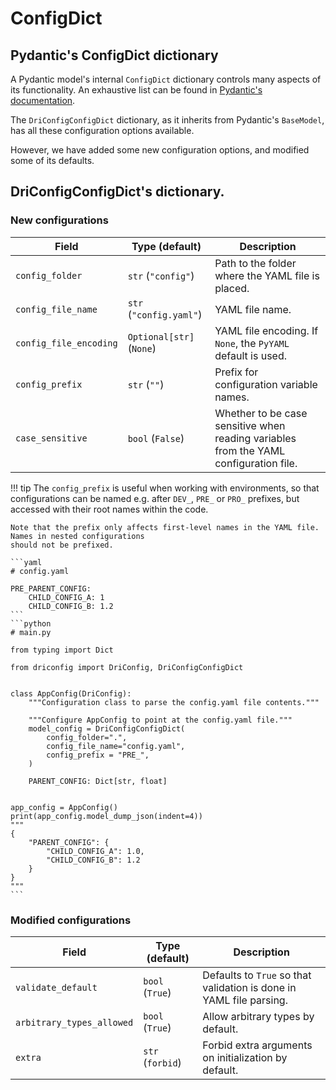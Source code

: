 # ConfigDict

## Pydantic's ConfigDict dictionary

A Pydantic model's internal `ConfigDict` dictionary controls many aspects of its functionality.
An exhaustive list can be found in [Pydantic's documentation](https://docs.pydantic.dev/latest/api/config/#pydantic.config.ConfigDict).

The `DriConfigConfigDict` dictionary, as it inherits from Pydantic's `BaseModel`, has all these configuration options available.

However, we have added some new configuration options, and modified some of its defaults.

## DriConfigConfigDict's dictionary.

### New configurations

| Field            | Type (default)         | Description                                      |
|------------------|---------------|--------------------------------------------------|
| `config_folder`  | `str` (`"config"`)     | Path to the folder where the YAML file is placed. |
| `config_file_name` | `str` (`"config.yaml"`)        | YAML file name. |
| `config_file_encoding` | `Optional[str]` (`None`) | YAML file encoding. If `None`, the `PyYAML` default is used. |
| `config_prefix`  | `str` (`""`)        | Prefix for configuration variable names. |
| `case_sensitive` | `bool` (`False`) | Whether to be case sensitive when reading variables from the YAML configuration file. |

!!! tip
    The `config_prefix` is useful when working with environments, so that configurations can be named e.g. after
    `DEV_`, `PRE_` or `PRO_` prefixes, but accessed with their root names within the code.

    Note that the prefix only affects first-level names in the YAML file. Names in nested configurations
    should not be prefixed.

    ```yaml
    # config.yaml

    PRE_PARENT_CONFIG:
        CHILD_CONFIG_A: 1
        CHILD_CONFIG_B: 1.2
    ```
    ```python
    # main.py

    from typing import Dict

    from driconfig import DriConfig, DriConfigConfigDict


    class AppConfig(DriConfig):
        """Configuration class to parse the config.yaml file contents."""

        """Configure AppConfig to point at the config.yaml file."""
        model_config = DriConfigConfigDict(
            config_folder=".",
            config_file_name="config.yaml",
            config_prefix = "PRE_",
        )

        PARENT_CONFIG: Dict[str, float]


    app_config = AppConfig()
    print(app_config.model_dump_json(indent=4))
    """
    {
        "PARENT_CONFIG": {
            "CHILD_CONFIG_A": 1.0,
            "CHILD_CONFIG_B": 1.2
        }
    }
    """
    ```

### Modified configurations

| Field            | Type (default)         | Description                                      |
|------------------|---------------|--------------------------------------------------|
| `validate_default` | `bool` (`True`) | Defaults to `True` so that validation is done in YAML file parsing. |
| `arbitrary_types_allowed` | `bool` (`True`) | Allow arbitrary types by default. |
| `extra` | `str` (`forbid`) | Forbid extra arguments on initialization by default. |
